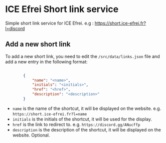 # ICE Efrei Short link service

Simple short link service for ICE Efrei.
e.g : https://short.ice-efrei.fr?l=discord	

## Add a new short link

To add a new short link, you need to edit the `/src/data/links.json` file and add a new entry in the following format:

```json
 
        {
            "name": "<name>",
            "initials": "<initials>",
            "href": "<href>",
            "description": "<description>"
        } 
```

- `name` is the name of the shortcut, it will be displayed on the website. e.g. `https://short.ice-efrei.fr?l=name`
- `initials` is the initials of the shortcut, it will be used for the display.
- `href` is the link to redirect to. e.g. `https://discord.gg/ANucffp`
- `description` is the description of the shortcut, it will be displayed on the website. Optional. 